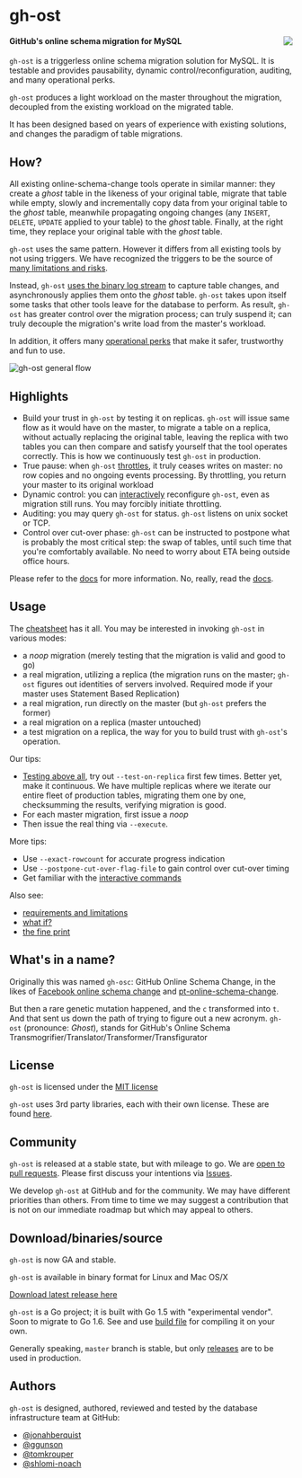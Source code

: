 # gh-ost

#### GitHub's online schema migration for MySQL <img src="doc/images/gh-ost-logo-light-160.png" align="right">

 `gh-ost` is a triggerless online schema migration solution for MySQL. It is testable and provides pausability, dynamic control/reconfiguration, auditing, and many operational perks.

`gh-ost` produces a light workload on the master throughout the migration, decoupled from the existing workload on the migrated table.

It has been designed based on years of experience with existing solutions, and changes the paradigm of table migrations.



## How?

All existing online-schema-change tools operate in similar manner: they create a _ghost_ table in the likeness of your original table, migrate that table while empty, slowly and incrementally copy data from your original table to the _ghost_ table, meanwhile propagating ongoing changes (any `INSERT`, `DELETE`, `UPDATE` applied to your table) to the _ghost_ table. Finally, at the right time, they replace your original table with the _ghost_ table.

`gh-ost` uses the same pattern. However it differs from all existing tools by not using triggers. We have recognized the triggers to be the source of [many limitations and risks](doc/why-triggerless.md).

Instead, `gh-ost` [uses the binary log stream](doc/triggerless-design.md) to capture table changes, and asynchronously applies them onto the _ghost_ table. `gh-ost` takes upon itself some tasks that other tools leave for the database to perform. As result, `gh-ost` has greater control over the migration process; can truly suspend it; can truly decouple the migration's write load from the master's workload.

In addition, it offers many [operational perks](doc/perks.md) that make it safer, trustworthy and fun to use.

![gh-ost general flow](doc/images/gh-ost-general-flow.png)

## Highlights

- Build your trust in `gh-ost` by testing it on replicas. `gh-ost` will issue same flow as it would have on the master, to migrate a table on a replica, without actually replacing the original table, leaving the replica with two tables you can then compare and satisfy yourself that the tool operates correctly. This is how we continuously test `gh-ost` in production.
- True pause: when `gh-ost` [throttles](doc/throttle.md), it truly ceases writes on master: no row copies and no ongoing events processing. By throttling, you return your master to its original workload
- Dynamic control: you can [interactively](doc/interactive-commands.md) reconfigure `gh-ost`, even as migration still runs. You may forcibly initiate throttling.
- Auditing: you may query `gh-ost` for status. `gh-ost` listens on unix socket or TCP.
- Control over cut-over phase: `gh-ost` can be instructed to postpone what is probably the most critical step: the swap of tables, until such time that you're comfortably available. No need to worry about ETA being outside office hours.

Please refer to the [docs](doc) for more information. No, really, read the [docs](doc).

## Usage

The [cheatsheet](doc/cheatsheet.md) has it all. You may be interested in invoking `gh-ost` in various modes:

- a _noop_ migration (merely testing that the migration is valid and good to go)
- a real migration, utilizing a replica (the migration runs on the master; `gh-ost` figures out identities of servers involved. Required mode if your master uses Statement Based Replication)
- a real migration, run directly on the master (but `gh-ost` prefers the former)
- a real migration on a replica (master untouched)
- a test migration on a replica, the way for you to build trust with `gh-ost`'s operation.

Our tips:

- [Testing above all](doc/testing-on-replica.md), try out `--test-on-replica` first few times. Better yet, make it continuous. We have multiple replicas where we iterate our entire fleet of production tables, migrating them one by one, checksumming the results, verifying migration is good.
- For each master migration, first issue a _noop_
- Then issue the real thing via `--execute`.

More tips:

- Use `--exact-rowcount` for accurate progress indication
- Use `--postpone-cut-over-flag-file` to gain control over cut-over timing
- Get familiar with the [interactive commands](doc/interactive-commands.md)

Also see:

- [requirements and limitations](doc/requirements-and-limitations.md)
- [what if?](doc/what-if.md)
- [the fine print](doc/the-fine-print.md)

## What's in a name?

Originally this was named `gh-osc`: GitHub Online Schema Change, in the likes of [Facebook online schema change](https://www.facebook.com/notes/mysql-at-facebook/online-schema-change-for-mysql/430801045932/) and [pt-online-schema-change](https://www.percona.com/doc/percona-toolkit/2.2/pt-online-schema-change.html).

But then a rare genetic mutation happened, and the `c` transformed into `t`. And that sent us down the path of trying to figure out a new acronym. `gh-ost` (pronounce: _Ghost_), stands for GitHub's Online Schema Transmogrifier/Translator/Transformer/Transfigurator

## License

`gh-ost` is licensed under the [MIT license](https://github.com/github/gh-ost/blob/master/LICENSE)

`gh-ost` uses 3rd party libraries, each with their own license. These are found [here](https://github.com/github/gh-ost/tree/master/vendor).

## Community

`gh-ost` is released at a stable state, but with mileage to go. We are [open to pull requests](https://github.com/github/gh-ost/blob/master/.github/CONTRIBUTING.md). Please first discuss your intentions via [Issues](https://github.com/github/gh-ost/issues).

We develop `gh-ost` at GitHub and for the community. We may have different priorities than others. From time to time we may suggest a contribution that is not on our immediate roadmap but which may appeal to others.

## Download/binaries/source

`gh-ost` is now GA and stable.

`gh-ost` is available in binary format for Linux and Mac OS/X

[Download latest release here](https://github.com/github/gh-ost/releases/latest)

`gh-ost` is a Go project; it is built with Go 1.5 with "experimental vendor". Soon to migrate to Go 1.6. See and use [build file](https://github.com/github/gh-ost/blob/master/build.sh) for compiling it on your own.

Generally speaking, `master` branch is stable, but only [releases](https://github.com/github/gh-ost/releases) are to be used in production.

## Authors

`gh-ost` is designed, authored, reviewed and tested by the database infrastructure team at GitHub:
- [@jonahberquist](https://github.com/jonahberquist)
- [@ggunson](https://github.com/ggunson)
- [@tomkrouper](https://github.com/tomkrouper)
- [@shlomi-noach](https://github.com/shlomi-noach)
